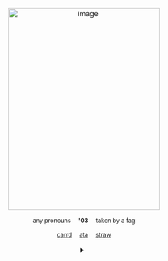 
<p align="center">
<img width="300" height="400" alt="image" img src="https://files.catbox.moe/vyduz3.png">
<p align="center">
 <sub>
any pronouns ⠀ <strong>'03</strong> ⠀ taken by a fag
 </sub>

 <p align="center">
 <sub>
<a href="https://horrific-necktie.carrd.co" rel="nofollow">carrd</a>
   ⠀ 
<a href="https://crossofloss.atabook.org" rel="nofollow">ata</a>
 ⠀ 
<a href="https://hungry-bug.straw.page">straw</a>
 </sub>


</details>
<div align="center" dir="auto">
 <details closed="">
<summary></summary>
   
   <br>
<p align="center" dir="auto">
<strong>basic dni criteria</strong> + selfcest shippers yall weird me out, tcc, btd / tcoaal fans ( and anything similar )
  <br> before u freak out i use slurs i can reclaim

</p>
<sub>
<a href="https://guns.lol/yourscruelly" rel="nofollow">1</a>
 ⠀ 
<a href="https://canis-canem-edit.straw.page" rel="nofollow">2</a>
 ⠀ 
<a href="https://rentry.co/canis-canem-edit" rel="nofollow">3</a>
</sub>
</details>
